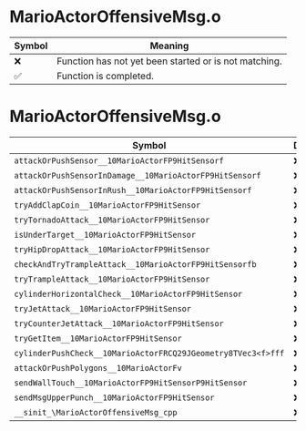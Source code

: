 # MarioActorOffensiveMsg.o
| Symbol | Meaning 
| ------------- | ------------- 
| :x: | Function has not yet been started or is not matching. 
| :white_check_mark: | Function is completed. 


# MarioActorOffensiveMsg.o
| Symbol | Decompiled? |
| ------------- | ------------- |
| `attackOrPushSensor__10MarioActorFP9HitSensorf` | :x: |
| `attackOrPushSensorInDamage__10MarioActorFP9HitSensorf` | :x: |
| `attackOrPushSensorInRush__10MarioActorFP9HitSensorf` | :x: |
| `tryAddClapCoin__10MarioActorFP9HitSensor` | :x: |
| `tryTornadoAttack__10MarioActorFP9HitSensor` | :x: |
| `isUnderTarget__10MarioActorFP9HitSensor` | :x: |
| `tryHipDropAttack__10MarioActorFP9HitSensor` | :x: |
| `checkAndTryTrampleAttack__10MarioActorFP9HitSensorfb` | :x: |
| `tryTrampleAttack__10MarioActorFP9HitSensor` | :x: |
| `cylinderHorizontalCheck__10MarioActorFP9HitSensor` | :x: |
| `tryJetAttack__10MarioActorFP9HitSensor` | :x: |
| `tryCounterJetAttack__10MarioActorFP9HitSensor` | :x: |
| `tryGetItem__10MarioActorFP9HitSensor` | :x: |
| `cylinderPushCheck__10MarioActorFRCQ29JGeometry8TVec3<f>fff` | :x: |
| `attackOrPushPolygons__10MarioActorFv` | :x: |
| `sendWallTouch__10MarioActorFP9HitSensorP9HitSensor` | :x: |
| `sendMsgUpperPunch__10MarioActorFP9HitSensor` | :x: |
| `__sinit_\MarioActorOffensiveMsg_cpp` | :x: |
